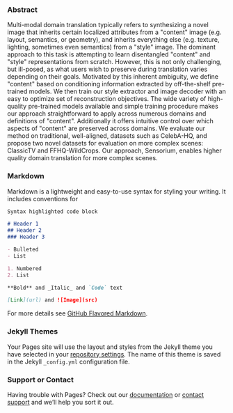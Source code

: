 ### Abstract
Multi-modal domain translation typically refers to synthesizing a novel image that inherits certain localized attributes from a "content" image (e.g. layout, semantics, or geometry), and inherits everything else (e.g. texture, lighting, sometimes even semantics) from a "style" image. The dominant approach to this task is attempting to learn disentangled "content" and "style" representations from scratch. However, this is not only challenging, but ill-posed, as what users wish to preserve during translation varies depending on their goals. Motivated by this inherent ambiguity, we define "content" based on conditioning information extracted by off-the-shelf pre-trained models. We then train our style extractor and image decoder with an easy to optimize set of reconstruction objectives. The wide variety of high-quality pre-trained models available and simple training procedure makes our approach straightforward to apply across numerous domains and definitions of "content". Additionally it offers intuitive control over which aspects of "content" are preserved across domains. We  evaluate our method on traditional, well-aligned, datasets such as CelebA-HQ, and propose two novel datasets for evaluation on more complex scenes: ClassicTV and FFHQ-WildCrops. Our approach, Sensorium, enables higher quality domain translation for more complex scenes.

### Markdown

Markdown is a lightweight and easy-to-use syntax for styling your writing. It includes conventions for

```markdown
Syntax highlighted code block

# Header 1
## Header 2
### Header 3

- Bulleted
- List

1. Numbered
2. List

**Bold** and _Italic_ and `Code` text

[Link](url) and ![Image](src)
```

For more details see [GitHub Flavored Markdown](https://guides.github.com/features/mastering-markdown/).

### Jekyll Themes

Your Pages site will use the layout and styles from the Jekyll theme you have selected in your [repository settings](https://github.com/sensorium-iccv2021/sensorium-iccv2021.github.io/settings/pages). The name of this theme is saved in the Jekyll `_config.yml` configuration file.

### Support or Contact

Having trouble with Pages? Check out our [documentation](https://docs.github.com/categories/github-pages-basics/) or [contact support](https://support.github.com/contact) and we’ll help you sort it out.
